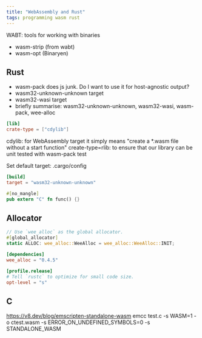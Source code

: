 ```yaml
---
title: "WebAssembly and Rust"
tags: programming wasm rust
---
```


WABT: tools for working with binaries

- wasm-strip (from wabt)
- wasm-opt (Binaryen)

## Rust

- wasm-pack does js junk. Do I want to use it for host-agnostic output?
- wasm32-unknown-unknown target
- wasm32-wasi target
- briefly summarise: wasm32-unknown-unknown, wasm32-wasi, wasm-pack, wee-alloc

```toml
[lib]
crate-type = ["cdylib"]
```

cdylib: for WebAssembly target it simply means "create a \*.wasm file without a start function"
create-type=rlib: to ensure that our library can be unit tested with wasm-pack test

Set default target:
.cargo/config

```toml
[build]
target = "wasm32-unknown-unknown"
```

```rust
#[no_mangle]
pub extern "C" fn func() {}
```

## Allocator

```rust
// Use `wee_alloc` as the global allocator.
#[global_allocator]
static ALLOC: wee_alloc::WeeAlloc = wee_alloc::WeeAlloc::INIT;
```

```toml
[dependencies]
wee_alloc = "0.4.5"

[profile.release]
# Tell `rustc` to optimize for small code size.
opt-level = "s"
```

## C

https://v8.dev/blog/emscripten-standalone-wasm
emcc test.c -s WASM=1 -o ctest.wasm -s ERROR_ON_UNDEFINED_SYMBOLS=0 -s STANDALONE_WASM
